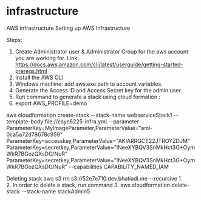 # infrastructure
AWS infrastructure
Setting up AWS Infrastructure

Steps:
1. Create Administrator user & Administrator Group for the aws account you are working for. Link: https://docs.aws.amazon.com/cli/latest/userguide/getting-started-prereqs.html
2. Install the AWS CLI
3. Windows machine: add aws.exe path to account variables.
4. Generate the Access ID and Access Secret key for the admin user.
5. Run command to generate a stack using cloud formation :
6. export AWS_PROFILE=demo

aws cloudformation create-stack --stack-name webserviceStack1 --template-body file://csye6225-infra.yml --parameter ParameterKey=MyImageParameter,ParameterValue="ami-0ca5a72d78678c959" ParameterKey=accesskey,ParameterValue="AKIARRGCT22JTROYZDJM" ParameterKey=secretkey,ParameterValue="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" ParameterKey=secretkey,ParameterValue="lNeeXYBQV3SnMkHct3G+OymWkR7BGozQXsDO/NuR" --capabilities CAPABILITY_NAMED_IAM

Deleting stack
aws s3 rm s3://52e7e710.dev.bhatiadi.me --recursive
1.  
2.  In order to delete a stack, run command 
3.  aws cloudformation delete-stack --stack-name stackAdmin5


